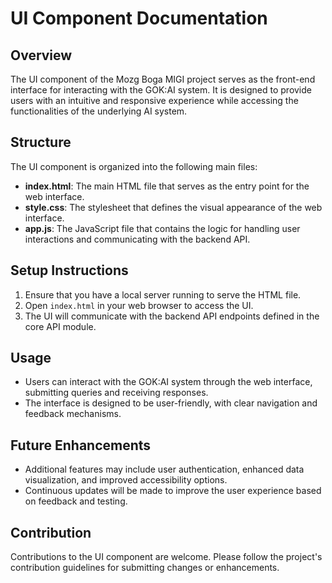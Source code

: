 # UI Component Documentation

## Overview

The UI component of the Mozg Boga MIGI project serves as the front-end interface for interacting with the GOK:AI system. It is designed to provide users with an intuitive and responsive experience while accessing the functionalities of the underlying AI system.

## Structure

The UI component is organized into the following main files:

- **index.html**: The main HTML file that serves as the entry point for the web interface.
- **style.css**: The stylesheet that defines the visual appearance of the web interface.
- **app.js**: The JavaScript file that contains the logic for handling user interactions and communicating with the backend API.

## Setup Instructions

1. Ensure that you have a local server running to serve the HTML file.
2. Open `index.html` in your web browser to access the UI.
3. The UI will communicate with the backend API endpoints defined in the core API module.

## Usage

- Users can interact with the GOK:AI system through the web interface, submitting queries and receiving responses.
- The interface is designed to be user-friendly, with clear navigation and feedback mechanisms.

## Future Enhancements

- Additional features may include user authentication, enhanced data visualization, and improved accessibility options.
- Continuous updates will be made to improve the user experience based on feedback and testing.

## Contribution

Contributions to the UI component are welcome. Please follow the project's contribution guidelines for submitting changes or enhancements.